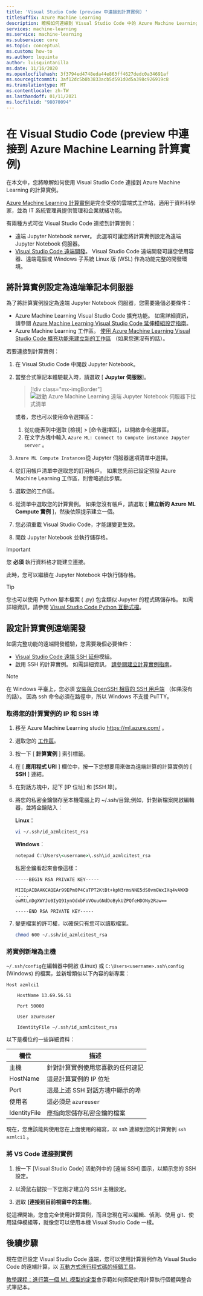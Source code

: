 ```yaml
---
title: 'Visual Studio Code (preview 中連接到計算實例) '
titleSuffix: Azure Machine Learning
description: 瞭解如何連線到 Visual Studio Code 中的 Azure Machine Learning 計算實例，以執行互動式 Jupyter Notebook 和遠端開發工作負載。
services: machine-learning
ms.service: machine-learning
ms.subservice: core
ms.topic: conceptual
ms.custom: how-to
ms.author: luquinta
author: luisquintanilla
ms.date: 11/16/2020
ms.openlocfilehash: 3f3794ed4748eda44e863ff4627dedc0a34691af
ms.sourcegitcommit: 3af12dc5b0b3833acb5d591d0d5a398c926919c8
ms.translationtype: MT
ms.contentlocale: zh-TW
ms.lasthandoff: 01/11/2021
ms.locfileid: "98070094"
---
```

# <a name="connect-to-an-azure-machine-learning-compute-instance-in-visual-studio-code-preview"></a>在 Visual Studio Code (preview 中連接到 Azure Machine Learning 計算實例) 

在本文中，您將瞭解如何使用 Visual Studio Code 連接到 Azure Machine Learning 的計算實例。

[Azure Machine Learning 計算實例](concept-compute-instance.md)是完全受控的雲端式工作站，適用于資料科學家，並為 IT 系統管理員提供管理和企業就緒功能。

有兩種方式可從 Visual Studio Code 連接到計算實例：

* 遠端 Jupyter Notebook server。 此選項可讓您將計算實例設定為遠端 Jupyter Notebook 伺服器。
* [Visual Studio Code 遠端開發](https://code.visualstudio.com/docs/remote/remote-overview)。 Visual Studio Code 遠端開發可讓您使用容器、遠端電腦或 Windows 子系統 Linux 版 (WSL) 作為功能完整的開發環境。

## <a name="configure-compute-instance-as-remote-notebook-server"></a>將計算實例設定為遠端筆記本伺服器

為了將計算實例設定為遠端 Jupyter Notebook 伺服器，您需要幾個必要條件：

* Azure Machine Learning Visual Studio Code 擴充功能。 如需詳細資訊，請參閱 [Azure Machine Learning Visual Studio Code 延伸模組設定指南](tutorial-setup-vscode-extension.md)。
* Azure Machine Learning 工作區。 [使用 Azure Machine Learning Visual Studio Code 擴充功能來建立新的工作區](how-to-manage-resources-vscode.md#create-a-workspace) （如果您還沒有的話）。

若要連接到計算實例：

1. 在 Visual Studio Code 中開啟 Jupyter Notebook。
1. 當整合式筆記本體驗載入時，請選取 [ **Jupyter 伺服器**]。

    > [!div class="mx-imgBorder"]
    > ![啟動 Azure Machine Learning 遠端 Jupyter Notebook 伺服器下拉式清單](media/how-to-set-up-vs-code-remote/launch-server-selection-dropdown.png)

    或者，您也可以使用命令選擇區：

    1. 從功能表列中選取 [檢視] > [命令選擇區]，以開啟命令選擇區。
    1. 在文字方塊中輸入 `Azure ML: Connect to Compute instance Jupyter server` 。

1. `Azure ML Compute Instances`從 Jupyter 伺服器選項清單中選擇。
1. 從訂用帳戶清單中選取您的訂用帳戶。 如果您先前已設定預設 Azure Machine Learning 工作區，則會略過此步驟。
1. 選取您的工作區。
1. 從清單中選取您的計算實例。 如果您沒有帳戶，請選取 [ **建立新的 Azure ML Compute 實例** ]，然後依照提示建立一個。
1. 您必須重載 Visual Studio Code，才能讓變更生效。
1. 開啟 Jupyter Notebook 並執行儲存格。

> [!IMPORTANT]
> 您 **必須** 執行資料格才能建立連接。

此時，您可以繼續在 Jupyter Notebook 中執行儲存格。

> [!TIP]
> 您也可以使用 Python 腳本檔案 ( .py) 包含類似 Jupyter 的程式碼儲存格。 如需詳細資訊，請參閱 [Visual Studio Code Python 互動式檔](https://code.visualstudio.com/docs/python/jupyter-support-py)。

## <a name="configure-compute-instance-remote-development"></a>設定計算實例遠端開發

如需完整功能的遠端開發體驗，您需要幾個必要條件：

* [Visual Studio Code 遠端 SSH 延伸](https://marketplace.visualstudio.com/items?itemName=ms-vscode-remote.remote-ssh)模組。
* 啟用 SSH 的計算實例。 如需詳細資訊， [請參閱建立計算實例指南](how-to-create-manage-compute-instance.md)。

> [!NOTE]
> 在 Windows 平臺上，您必須 [安裝與 OpenSSH 相容的 SSH 用戶端](https://code.visualstudio.com/docs/remote/troubleshooting#_installing-a-supported-ssh-client) （如果沒有的話）。 因為 ssh 命令必須在路徑中，所以 Windows 不支援 PuTTY。

### <a name="get-the-ip-and-ssh-port-for-your-compute-instance"></a>取得您的計算實例的 IP 和 SSH 埠

1. 移至 Azure Machine Learning studio https://ml.azure.com/ 。
2. 選取您的 [工作區](concept-workspace.md)。
1. 按一下 [ **計算實例** ] 索引標籤。
1. 在 [ **應用程式 URI** ] 欄位中，按一下您想要用來做為遠端計算的計算實例的 [ **SSH** ] 連結。 
1. 在對話方塊中，記下 [IP 位址] 和 [SSH 埠]。 
1. 將您的私密金鑰儲存至本機電腦上的 ~/.ssh/目錄;例如，針對新檔案開啟編輯器，並將金鑰貼入： 

   **Linux**：

   ```sh
   vi ~/.ssh/id_azmlcitest_rsa  
   ```

   **Windows**：

   ```cmd
   notepad C:\Users\<username>\.ssh\id_azmlcitest_rsa
   ```

   私密金鑰看起來會像這樣：

   ```text
   -----BEGIN RSA PRIVATE KEY-----

   MIIEpAIBAAKCAQEAr99EPm0P4CaTPT2KtBt+kpN3rmsNNE5dS0vmGWxIXq4vAWXD
   ..... 
   ewMtLnDgXWYJo0IyQ91ynOdxbFoVOuuGNdDoBykUZPQfeHDONy2Raw==

   -----END RSA PRIVATE KEY-----
   ```

1. 變更檔案的許可權，以確保只有您可以讀取檔案。  

   ```sh
   chmod 600 ~/.ssh/id_azmlcitest_rsa
   ```

### <a name="add-instance-as-a-host"></a>將實例新增為主機

`~/.ssh/config`在編輯器中開啟 (Linux) 或 `C:\Users<username>.ssh\config` (Windows) 的檔案，並新增類似以下內容的新專案：

```
Host azmlci1 

    HostName 13.69.56.51 

    Port 50000 

    User azureuser 

    IdentityFile ~/.ssh/id_azmlcitest_rsa
```

以下是欄位的一些詳細資料：

|欄位|描述|
|----|---------|
|主機|針對計算實例使用您喜歡的任何速記 |
|HostName|這是計算實例的 IP 位址 |
|Port|這是上述 SSH 對話方塊中顯示的埠 |
|使用者|這必須是 `azureuser` |
|IdentityFile|應指向您儲存私密金鑰的檔案 |

現在，您應該能夠使用您在上面使用的縮寫，以 ssh 連線到您的計算實例 `ssh azmlci1` 。

### <a name="connect-vs-code-to-the-instance"></a>將 VS Code 連接到實例

1. 按一下 [Visual Studio Code] 活動列中的 [遠端 SSH] 圖示，以顯示您的 SSH 設定。

1. 以滑鼠右鍵按一下您剛才建立的 SSH 主機設定。

1. 選取 **[連接到目前視窗中的主機**]。 

從這裡開始，您會完全使用計算實例，而且您現在可以編輯、偵測、使用 git、使用延伸模組等，就像您可以使用本機 Visual Studio Code 一樣。

## <a name="next-steps"></a>後續步驟

現在您已設定 Visual Studio Code 遠端，您可以使用計算實例作為 Visual Studio Code 的遠端計算，以 [互動方式進行程式碼的偵錯工具](how-to-debug-visual-studio-code.md)。

[教學課程：進行第一個 ML 模型的定型](tutorial-1st-experiment-sdk-train.md)會示範如何搭配使用計算執行個體與整合式筆記本。
